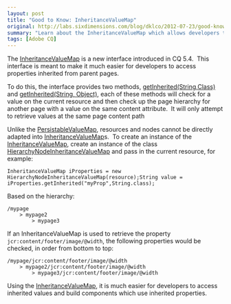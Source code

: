 ```yaml
---
layout: post
title: "Good to Know: InheritanceValueMap"
original: http://labs.sixdimensions.com/blog/dklco/2012-07-23/good-know-inheritancevaluemap
summary: "Learn about the InheritanceValueMap which allows developers to inherit properties from parent resources."
tags: [Adobe CQ]
---
```


The [InheritanceValueMap][1] is a new interface introduced in CQ 5.4.&nbsp; This interface is meant to make it much easier for developers to access properties inherited from parent pages.&nbsp;

To do this, the interface provides two methods, [getInherited(String,Class)][2] and [getInherited(String, Object)][3], each of these methods will check for a value on the current resource and then check up the page hierarchy for another page with a value on the same content attribute.&nbsp; It will only attempt to retrieve values at the same page content path

Unlike the [PersistableValueMap][4], resources and nodes cannot be directly adapted into [InheritanceValueMap][1]s.&nbsp; To create an instance of the [InheritanceValueMap][1], create an instance of the class [HierarchyNodeInheritanceValueMap][5] and pass in the current resource, for example:

    InheritanceValueMap iProperties = new HierarchyNodeInheritanceValueMap(resource);String value = iProperties.getInherited("myProp",String.class);

Based on the hierarchy:

    /mypage
        > mypage2
            > mypage3

If an InheritanceValueMap is used to retrieve the property `jcr:content/footer/image/@width`, the following properties would be checked, in order from bottom to top:

    /mypage/jcr:content/footer/image/@width
        > mypage2/jcr:content/footer/image/@width
            > mypage3/jcr:content/footer/image/@width

Using the [InheritanceValueMap][1], it is much easier for developers to access inherited values and build components which use inherited properties.

 [1]: http://dev.day.com/docs/en/cq/current/javadoc/com/day/cq/commons/inherit/InheritanceValueMap.html
 [2]: http://dev.day.com/docs/en/cq/current/javadoc/com/day/cq/commons/inherit/InheritanceValueMap.html#getInherited%28java.lang.String,%20java.lang.Class%29
 [3]: http://dev.day.com/docs/en/cq/current/javadoc/com/day/cq/commons/inherit/InheritanceValueMap.html#getInherited%28java.lang.String,%20T%29
 [4]: http://sling.apache.org/apidocs/sling6/org/apache/sling/api/resource/PersistableValueMap.html
 [5]: http://dev.day.com/docs/en/cq/current/javadoc/com/day/cq/commons/inherit/HierarchyNodeInheritanceValueMap.html  